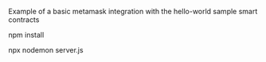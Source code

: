 Example of a basic metamask integration with the hello-world sample smart contracts

npm install

npx nodemon server.js
